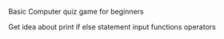 Basic Computer quiz game for beginners

Get idea about 
print 
if else statement
input functions 
operators